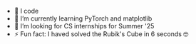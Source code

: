 
- 🔭 I code
- 🌱 I’m currently learning PyTorch and matplotlib
- 🤔 I’m looking for CS internships for Summer '25
- ⚡ Fun fact: I haved solved the Rubik's Cube in 6 seconds 🤓


